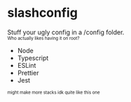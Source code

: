 # slashconfig

Stuff your ugly config in a /config folder.  
<sub><sup>Who actually likes having it on root?</sup></sub>

- Node  
- Typescript
- ESLint
- Prettier
- Jest

<sub><sup>might make more stacks idk quite like this one</sup></sub>
